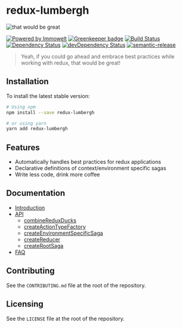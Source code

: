 # redux-lumbergh

![that would be great](https://user-images.githubusercontent.com/1557092/32544711-918637fc-c479-11e7-9cc3-52bb1d7f01a4.gif)

[![Powered by Immowelt](https://img.shields.io/badge/powered%20by-immowelt-yellow.svg?colorB=ffb200)](https://stackshare.io/immowelt-group/)
[![Greenkeeper badge](https://badges.greenkeeper.io/ImmoweltGroup/redux-lumbergh.svg)](https://greenkeeper.io/)
[![Build Status](https://travis-ci.org/ImmoweltGroup/redux-lumbergh.svg?branch=master)](https://travis-ci.org/ImmoweltGroup/redux-lumbergh)
[![Dependency Status](https://david-dm.org/ImmoweltGroup/redux-lumbergh.svg)](https://david-dm.org/ImmoweltGroup/redux-lumbergh)
[![devDependency Status](https://david-dm.org/ImmoweltGroup/redux-lumbergh/dev-status.svg)](https://david-dm.org/ImmoweltGroup/redux-lumbergh#info=devDependencies&view=table)
[![semantic-release](https://img.shields.io/badge/%20%20%F0%9F%93%A6%F0%9F%9A%80-semantic--release-e10079.svg)](https://github.com/semantic-release/semantic-release)

> Yeah, if you could go ahead and embrace best practices while working with redux, that would be great!

## Installation
To install the latest stable version:

```sh
# Using npm
npm install --save redux-lumbergh

# or using yarn
yarn add redux-lumbergh
```

## Features
* Automatically handles best practices for redux applications
* Declarative definitions of context/environment specific sagas
* Write less code, drink more coffee

## Documentation
* [Introduction](/docs/introduction/README.md)
* [API](/docs/api/README.md)
  * [combineReduxDucks](/docs/api/combineReduxDucks.md)
  * [createActionTypeFactory](/docs/api/createActionTypeFactory.md)
  * [createEnvironmentSpecificSaga](/docs/api/createEnvironmentSpecificSaga.md)
  * [createReducer](/docs/api/createReducer.md)
  * [createRootSaga](/docs/api/createRootSaga.md)
* [FAQ](/docs/api/FAQ.md)

## Contributing
See the `CONTRIBUTING.md` file at the root of the repository.

## Licensing
See the `LICENSE` file at the root of the repository.
